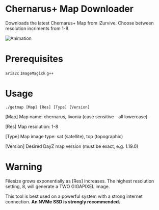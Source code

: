 # Chernarus+ Map Downloader
Downloads the latest Chernarus+ Map from iZurvive. Choose between resolution incriments from 1-8.

![Animation](https://user-images.githubusercontent.com/3127698/208580587-369eb715-0002-4da2-9047-1493bee4ebf7.gif)

# Prerequisites

`aria2c` `ImageMagick` `g++`

# Usage

`./getmap [Map] [Res] [Type] [Version]`

[Map] Map name: chernarus, livonia (case sensitive - all lowercase)

[Res]  Map resolution: 1-8

[Type] Map image type: sat (satellite), top (topographic)

[Version] Desired DayZ map version (must be exact, e.g. 1.19.0)

# Warning

Filesize grows exponentially as [Res] increases. The highest resolution setting, 8, will generate a TWO GIGAPIXEL image.

This tool is best used on a powerful system with a strong internet connection. **An NVMe SSD is strongly recommended.**

